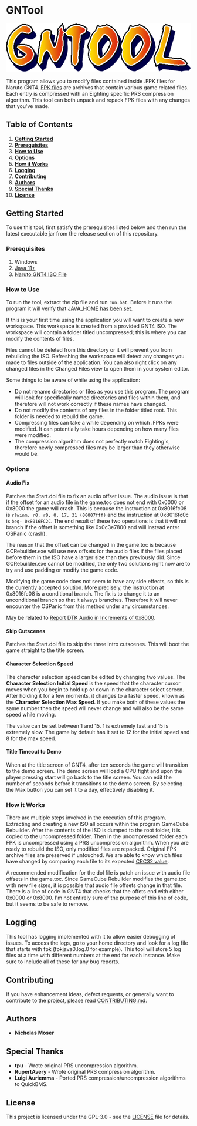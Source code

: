 # GNTool

![GNTool Logo](/docs/logo.png?raw=true "GNTool Logo")

This program allows you to modify files contained inside .FPK files for Naruto GNT4. [FPK files](https://github.com/NicholasMoser/Naruto-GNT-Hacking/blob/master/gnt4/docs/file_formats/fpk.md) are archives that contain various game related files. Each entry is compressed with an Eighting specific PRS compression algorithm. This tool can both unpack and repack FPK files with any changes that you've made.

## Table of Contents

1. **[Getting Started](#getting-started)**
2. **[Prerequisites](#prerequisites)**
3. **[How to Use](#how-to-use)**
4. **[Options](#options)**
5. **[How it Works](#how-it-works)**
6. **[Logging](#logging)**
7. **[Contributing](#contributing)**
8. **[Authors](#authors)**
9. **[Special Thanks](#special-thanks)**
10. **[License](#license)**

## Getting Started

To use this tool, first satisfy the prerequisites listed below and then run the latest executable jar from the release section of this repository.

### Prerequisites

1. Windows
2. [Java 11+](https://adoptopenjdk.net/)
3. [Naruto GNT4 ISO File](https://wiki.dolphin-emu.org/index.php?title=Ripping_Games)

### How to Use

To run the tool, extract the zip file and run `run.bat`. Before it runs the program it will verify that [JAVA_HOME has been set](https://confluence.atlassian.com/doc/setting-the-java_home-variable-in-windows-8895.html).

If this is your first time using the application you will want to create a new workspace. This workspace is created from a provided GNT4 ISO. The workspace will contain a folder titled uncompressed; this is where you can modify the contents of files.

Files cannot be deleted from this directory or it will prevent you from rebuilding the ISO. Refreshing the workspace will detect any changes you made to files outside of the application. You can also right click on any changed files in the Changed Files view to open them in your system editor.

Some things to be aware of while using the application:

* Do not rename directories or files as you use this program. The program will look for specifically named directories and files within them, and therefore will not work correctly if these names have changed.
* Do not modify the contents of any files in the folder titled root. This folder is needed to rebuild the game.
* Compressing files can take a while depending on which .FPKs were modified. It can potentially take hours depending on how many files were modified.
* The compression algorithm does not perfectly match Eighting's, therefore newly compressed files may be larger than they otherwise would be.

### Options

#### Audio Fix

Patches the Start.dol file to fix an audio offset issue. The audio issue is that if the offset for an audio file in the game.toc does not end with 0x0000 or 0x8000 the game will crash. This is because the instruction at 0x8016fc08 is `rlwinm. r0, r0, 0, 17, 31 (00007fff)` and the instruction at 0x8016fc0c is `beq- 0x8016FC2C`. The end result of these two operations is that it will not branch if the offset is something like 0x0c3e7800 and will instead enter OSPanic (crash).

The reason that the offset can be changed in the game.toc is because GCRebuilder.exe will use new offsets for the audio files if the files placed before them in the ISO have a larger size than they previously did. Since GCRebuilder.exe cannot be modified, the only two solutions right now are to try and use padding or modify the game code.

Modifying the game code does not seem to have any side effects, so this is the currently accepted solution. More precisely, the instruction at 0x8016fc08 is a conditional branch. The fix is to change it to an unconditional branch so that it always branches. Therefore it will never encounter the OSPanic from this method under any circumstances.

May be related to [Report DTK Audio in Increments of 0x8000](https://dolphin-emu.org/blog/2019/02/01/dolphin-progress-report-dec-2018-and-jan-2019/#50-9232-report-dtk-audio-in-increments-of-0x8000-by-booto).

#### Skip Cutscenes

Patches the Start.dol file to skip the three intro cutscenes. This will boot the game straight to the title screen.

#### Character Selection Speed

The character selection speed can be edited by changing two values. The **Character Selection Initial Speed** is the speed that the character cursor moves when you begin to hold up or down in the character select screen. After holding it for a few moments, it changes to a faster speed, known as the **Character Selection Max Speed**. If you make both of these values the same number then the speed will never change and will also be the same speed while moving.

The value can be set between 1 and 15. 1 is extremely fast and 15 is extremely slow. The game by default has it set to 12 for the initial speed and 8 for the max speed.

#### Title Timeout to Demo

When at the title screen of GNT4, after ten seconds the game will transition to the demo screen. The demo screen will load a CPU fight and upon the player pressing start will go back to the title screen. You can edit the number of seconds before it transitions to the demo screen. By selecting the Max button you can set it to a day, effectively disabling it.

### How it Works

There are multiple steps involved in the execution of this program. Extracting and creating a new ISO all occurs within the program GameCube Rebuilder. After the contents of the ISO is dumped to the root folder, it is copied to the uncompressed folder. Then in the uncompressed folder each FPK is uncompressed using a PRS uncompression algorithm. When you are ready to rebuild the ISO, only modified files are repacked. Original FPK archive files are preserved if untouched. We are able to know which files have changed by comparing each file to its expected [CRC32 value](https://en.wikipedia.org/wiki/Cyclic_redundancy_check).

A recommended modification for the dol file is patch an issue with audio file offsets in the game.toc. Since GameCube Rebuilder modifies the game.toc with new file sizes, it is possible that audio file offsets change in that file. There is a line of code in GNT4 that checks that the offets end with either 0x0000 or 0x8000. I'm not entirely sure of the purpose of this line of code, but it seems to be safe to remove.

## Logging

This tool has logging implemented with it to allow easier debugging of issues. To access the logs, go to your home directory and look for a log file that starts with fpk (fpkjava0.log.0 for example). This tool will store 5 log files at a time with different numbers at the end for each instance. Make sure to include all of these for any bug reports.

## Contributing

If you have enhancement ideas, defect requests, or generally want to contribute to the project, please read [CONTRIBUTING.md](CONTRIBUTING.md).

## Authors

* **Nicholas Moser**

## Special Thanks

* **tpu** - Wrote original PRS uncompression algorithm.
* **RupertAvery** - Wrote original PRS compression algorithm.
* **Luigi Auriemma** - Ported PRS compression/uncompression algorithms to QuickBMS.

## License

This project is licensed under the GPL-3.0 - see the [LICENSE](LICENSE) file for details.
